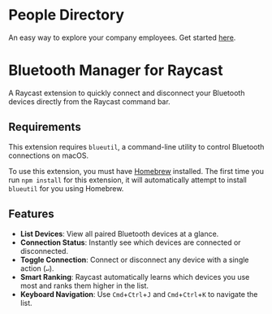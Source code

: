 # People Directory

An easy way to explore your company employees. Get started [here](https://www.raycast.com/templates/people-directory).
# Bluetooth Manager for Raycast

A Raycast extension to quickly connect and disconnect your Bluetooth devices directly from the Raycast command bar.

## Requirements

This extension requires `blueutil`, a command-line utility to control Bluetooth connections on macOS.

To use this extension, you must have [Homebrew](https://brew.sh/) installed. The first time you run `npm install` for this extension, it will automatically attempt to install `blueutil` for you using Homebrew.

## Features

- **List Devices**: View all paired Bluetooth devices at a glance.
- **Connection Status**: Instantly see which devices are connected or disconnected.
- **Toggle Connection**: Connect or disconnect any device with a single action (`↵`).
- **Smart Ranking**: Raycast automatically learns which devices you use most and ranks them higher in the list.
- **Keyboard Navigation**: Use `Cmd`+`Ctrl`+`J` and `Cmd`+`Ctrl`+`K` to navigate the list.
